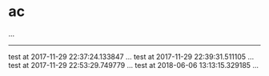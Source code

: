 # ac
...

-----------------------

test at 2017-11-29 22:37:24.133847 ... 
test at 2017-11-29 22:39:31.511105 ... 
test at 2017-11-29 22:53:29.749779 ... 
test at 2018-06-06 13:13:15.329185 ... 
